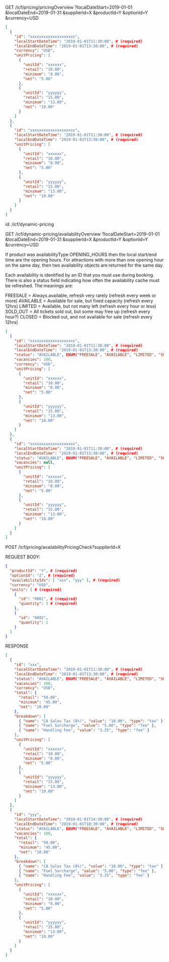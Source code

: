 GET /icf/pricing/pricingOverview
  ?localDateStart=2019-01-01
  &localDateEnd=2019-01-31
  &supplierId=X
  &productId=Y
  &optionId=Y
  &currency=USD

```json
[
  {
    "id": "xxxxxxxxxxxxxxxxxxxx",
    "localStartDateTime": "2019-01-01T11:30:00", # (required)
    "localEndDateTime": "2019-01-01T13:30:00", # (required)
    "currency": "USD",
    "unitPricing": [
      {
        "unitId": "xxxxxx",
        "retail": "10.00",
        "minimum": "8.00",
        "net": "5.00"
      },
      {
        "unitId": "yyyyyy",
        "retail": "15.00",
        "minimum": "13.00",
        "net": "10.00"
      }
    ]
  },
  {
    "id": "xxxxxxxxxxxxxxxxxxxx",
    "localStartDateTime": "2019-01-01T11:30:00", # (required)
    "localEndDateTime": "2019-01-01T13:30:00", # (required)
    "unitPricing": [
      {
        "unitId": "xxxxxx",
        "retail": "10.00",
        "minimum": "8.00",
        "net": "5.00"
      },
      {
        "unitId": "yyyyyy",
        "retail": "15.00",
        "minimum": "13.00",
        "net": "10.00"
      }
    ]
  }
]
```

id: /icf/dynamic-pricing

GET /icf/dynamic-pricing/availabilityOverview
  ?localDateStart=2019-01-01
  &localDateEnd=2019-01-31
  &supplierId=X
  &productId=Y
  &optionId=Y
  &currency=USD

If product was availabilityType OPENING_HOURS then the local start/end time are the opening hours. For attractions with more than one opening hour on the same day, then two availability objects are returned for the same day.

Each availability is identified by an ID that you must use during booking. There is also a status field indicating how often the availability cache must be refreshed. The meanings are:

FREESALE = Always available, refresh very rarely (refresh every week or more)
AVAILABLE = Available for sale, but fixed capacity (refresh every 12hrs)
LIMITED = Available, but not many left (refresh every hour or less)
SOLD_OUT = All tickets sold out, but some may free up (refresh every hour?)
CLOSED = Blocked out, and not available for sale (refresh every 12hrs)

```json
[
  {
    "id": "xxxxxxxxxxxxxxxxxxxx",
    "localStartDateTime": "2019-01-01T11:30:00", # (required)
    "localEndDateTime": "2019-01-01T13:30:00", # (required)
    "status": "AVAILABLE", ENUM("FREESALE", "AVAILABLE", "LIMITED", "SOLD_OUT", "CLOSED") # (required)
    "vacancies": 100,
    "currency": "USD",
    "unitPricing": [
      {
        "unitId": "xxxxxx",
        "retail": "10.00",
        "minimum": "8.00",
        "net": "5.00"
      },
      {
        "unitId": "yyyyyy",
        "retail": "15.00",
        "minimum": "13.00",
        "net": "10.00"
      }
    ]
  },
  {
    "id": "xxxxxxxxxxxxxxxxxxxx",
    "localStartDateTime": "2019-01-01T11:30:00", # (required)
    "localEndDateTime": "2019-01-01T13:30:00", # (required)
    "status": "AVAILABLE", ENUM("FREESALE", "AVAILABLE", "LIMITED", "SOLD_OUT", "CLOSED") # (required)
    "vacancies": null,
    "unitPricing": [
      {
        "unitId": "xxxxxx",
        "retail": "10.00",
        "minimum": "8.00",
        "net": "5.00"
      },
      {
        "unitId": "yyyyyy",
        "retail": "15.00",
        "minimum": "13.00",
        "net": "10.00"
      }
    ]
  }
]
```

POST /icf/pricing/availabilityPricingCheck?supplierId=X

REQUEST BODY:

```json
{
  "productId": "Y", # (required)
  "optionId": "Z", # (required)
  "availabilityIds": [ "xxx", "yyy" ], # (required)
  "currency": "USD",
  "units": [ # (required)
    {
      "id": "0001", # (required)
      "quantity": 3 # (required)
    },
    {
      "id": "0002",
      "quantity": 2
    }
  ]
}
```

RESPONSE

```json
[
  {
    "id": "xxx",
    "localStartDateTime": "2019-01-01T11:30:00", # (required)
    "localEndDateTime": "2019-01-01T13:30:00", # (required)
    "status": "AVAILABLE", ENUM("FREESALE", "AVAILABLE", "LIMITED", "SOLD_OUT", "CLOSED") # (required)
    "vacancies": 100,
    "currency": "USD",
    "total": {
      "retail": "50.00",
      "minimum": "45.00",
      "net": "10.00"
    },
    "breakdown": [
      { "name": "CA Sales Tax (8%)", "value": "10.00", "type": "tax" }, # type = ENUM(tax, fee)
      { "name": "Fuel Surcharge", "value": "5.00", "type": "fee" },
      { "name": "Handling Fee", "value": "3.25", "type": "fee" }
    ],
    "unitPricing": [
      {
        "unitId": "xxxxxx",
        "retail": "10.00",
        "minimum": "8.00",
        "net": "5.00"
      },
      {
        "unitId": "yyyyyy",
        "retail": "15.00",
        "minimum": "13.00",
        "net": "10.00"
      }
    ]
  },
  {
    "id": "yyy",
    "localStartDateTime": "2019-01-01T14:30:00", # (required)
    "localEndDateTime": "2019-01-01T18:30:00", # (required)
    "status": "AVAILABLE", ENUM("FREESALE", "AVAILABLE", "LIMITED", "SOLD_OUT", "CLOSED") # (required)
    "vacancies": 100,
    "total": {
      "retail": "50.00",
      "minimum": "45.00",
      "net": "10.00"
    },
    "breakdown": [
      { "name": "CA Sales Tax (8%)", "value": "10.00", "type": "tax" }, # type = ENUM(tax, fee)
      { "name": "Fuel Surcharge", "value": "5.00", "type": "fee" },
      { "name": "Handling Fee", "value": "3.25", "type": "fee" }
    ],
    "unitPricing": [
      {
        "unitId": "xxxxxx",
        "retail": "10.00",
        "minimum": "8.00",
        "net": "5.00"
      },
      {
        "unitId": "yyyyyy",
        "retail": "15.00",
        "minimum": "13.00",
        "net": "10.00"
      }
    ]
  }
]
```